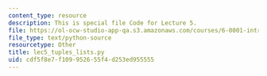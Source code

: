 ```yaml
---
content_type: resource
description: This is special file Code for Lecture 5.
file: https://ol-ocw-studio-app-qa.s3.amazonaws.com/courses/6-0001-introduction-to-computer-science-and-programming-in-python-fall-2016/cdf5f8e7f109952655f4d253ed955555_lec5_tuples_lists.py
file_type: text/python-source
resourcetype: Other
title: lec5_tuples_lists.py
uid: cdf5f8e7-f109-9526-55f4-d253ed955555
---
```

